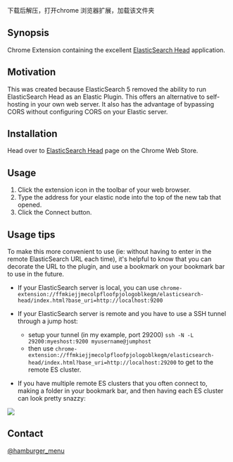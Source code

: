 下载后解压，打开chrome 浏览器扩展，加载该文件夹
## Synopsis

Chrome Extension containing the excellent [ElasticSearch Head](https://github.com/mobz/elasticsearch-head) application.

## Motivation

This was created because ElasticSearch 5 removed the ability to run ElasticSearch Head as an Elastic Plugin.  This offers an alternative to self-hosting in your own web server.  It also has the advantage of bypassing CORS without configuring CORS on your Elastic server.

## Installation

Head over to [ElasticSearch Head](https://chrome.google.com/webstore/detail/elasticsearch-head/ffmkiejjmecolpfloofpjologoblkegm) page on the Chrome Web Store.

## Usage

1. Click the extension icon in the toolbar of your web browser.
2. Type the address for your elastic node into the top of the new tab that opened.
3. Click the Connect button.

## Usage tips

To make this more convenient to use (ie: without having to enter in the remote ElasticSearch URL each time), it's helpful to know that you can decorate the URL to the plugin, and use a bookmark on your bookmark bar to use in the future.

* If your ElasticSearch server is local, you can use
`chrome-extension://ffmkiejjmecolpfloofpjologoblkegm/elasticsearch-head/index.html?base_uri=http://localhost:9200`
* If your ElasticSearch server is remote and you have to use a SSH tunnel through a jump host:
	* setup your tunnel (in my example, port 29200)
	  `ssh -N -L 29200:myeshost:9200 myusername@jumphost`
	* then use `chrome-extension://ffmkiejjmecolpfloofpjologoblkegm/elasticsearch-head/index.html?base_uri=http://localhost:29200` to get to the remote ES cluster.

* If you have multiple remote ES clusters that you often connect to, making a folder in your bookmark bar, and then having each ES cluster can look pretty snazzy:
 
![](doc/multiple-es-head-bookmarks.png)

## Contact
[@hamburger_menu](https://twitter.com/hamburger_menu)
